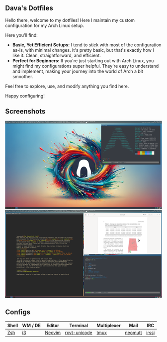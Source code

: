 

## Dava's Dotfiles

Hello there, welcome to my dotfiles! Here I maintain my custom configuration for my Arch Linux setup.

Here you'll find:  

* **Basic, Yet Efficient Setups:** I tend to stick with most of the configuration as-is, with minimal changes. It's pretty basic, but that's exactly how I like it. Clean, straightforward, and efficient.
* **Perfect for Beginners:** If you're just starting out with Arch Linux, you might find my configurations super helpful. They're easy to understand and implement, making your journey into the world of Arch a bit smoother.

Feel free to explore, use, and modify anything you find here.

Happy configuring!


## Screenshots

![screenshot 1](./asset/screenshot-1.png)
![screenshot 2](./asset/screenshot-2.png)


## Configs

| Shell                       | WM / DE                 | Editor                      | Terminal                                                      | Multiplexer                                   | Mail                            | IRC                         |
| -----------                 | -----------             | -----------                 | -----------                                                   | -----------                                   | -----------                     | -----------                 |
| [Zsh](https://www.zsh.org/) | [i3](https://i3wm.org/) | [Neovim](https://neovim.io) | [rxvt-unicode](https://wiki.archlinux.org/title/rxvt-unicode) | [tmux](https://wiki.archlinux.org/title/tmux) | [neomutt](https://neomutt.org/) | [irssi](https://irssi.org/) |



